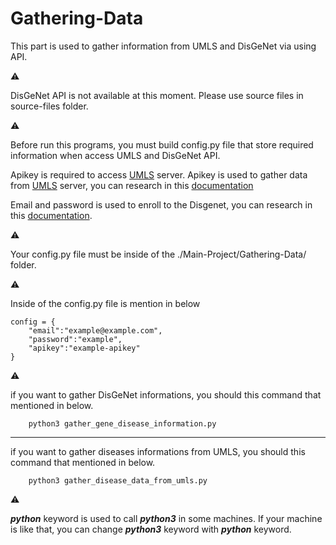 # Gathering-Data
This part is used to gather information from UMLS and DisGeNet via using API. 

:warning:

DisGeNet API is not available at this moment. Please use source files in source-files folder. 

:warning:

Before run this programs, you must build config.py file that store required information when access UMLS and DisGeNet API.

Apikey is required to access [UMLS](https://uts-ws.nlm.nih.gov/rest/content/) server. Apikey is used to gather data from [UMLS](https://uts-ws.nlm.nih.gov/rest/content/) server, you can research in this [documentation](https://documentation.uts.nlm.nih.gov/rest/search/)

Email and password is used to enroll to the Disgenet, you can research in this [documentation](https://www.disgenet.org/api/).

:warning:

Your config.py file must be inside of the ./Main-Project/Gathering-Data/ folder.

:warning:

Inside of the config.py file is mention in below

	config = {
		"email":"example@example.com",
		"password":"example",
		"apikey":"example-apikey"
	}


:warning:


if you want to gather DisGeNet informations, you should this command that mentioned in below.
```
	python3 gather_gene_disease_information.py
```

---


if you want to gather diseases informations from UMLS, you should this command that mentioned in below.

```
	python3 gather_disease_data_from_umls.py
```



:warning:

***python*** keyword is used to call ***python3*** in some machines. If your machine is like that, you can change ***python3*** keyword with ***python*** keyword.